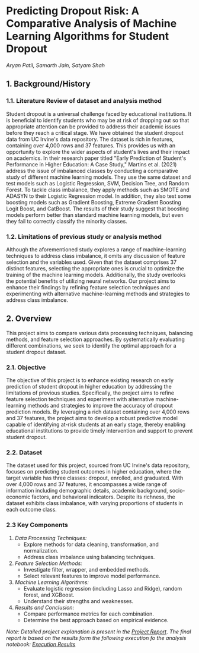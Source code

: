 # Predicting Dropout Risk: A Comparative Analysis of Machine Learning Algorithms for Student Dropout
_Aryan Patil, Samarth Jain, Satyam Shah_

## 1. Background/History
### 1.1. Literature Review of dataset and analysis method
Student dropout is a universal challenge faced by educational institutions. It is beneficial to 
identify students who may be at risk of dropping out so that appropriate attention can be 
provided to address their academic issues before they reach a critical stage. We have 
obtained the student dropout data from UC Irvine's data repository. The dataset is rich in 
features, containing over 4,000 rows and 37 features. This provides us with an opportunity to 
explore the wider aspects of student's lives and their impact on academics.
In their research paper titled "Early Prediction of Student's Performance in Higher Education: 
A Case Study," Martins et al. (2021) address the issue of imbalanced classes by conducting 
a comparative study of different machine learning models. They use the same dataset and 
test models such as Logistic Regression, SVM, Decision Tree, and Random Forest. To tackle 
class imbalance, they apply methods such as SMOTE and ADASYN to their Logistic 
Regression model. In addition, they also test some boosting models such as Gradient 
Boosting, Extreme Gradient Boosting Logit Boost, and CatBoost. The results of their study 
suggest that boosting models perform better than standard machine learning models, but 
even they fail to correctly classify the minority classes.

### 1.2. Limitations of previous study or analysis method
Although the aforementioned study explores a range of machine-learning techniques to 
address class imbalance, it omits any discussion of feature selection and the variables used. 
Given that the dataset comprises 37 distinct features, selecting the appropriate ones is 
crucial to optimize the training of the machine learning models. Additionally, the study 
overlooks the potential benefits of utilizing neural networks. Our project aims to enhance 
their findings by refining feature selection techniques and experimenting with alternative 
machine-learning methods and strategies to address class imbalance.

## 2. Overview
This project aims to compare various data processing techniques, balancing methods, and feature
selection approaches. By systematically evaluating different combinations, we seek to identify
the optimal approach for a student dropout dataset.

### 2.1. Objective
The objective of this project is to enhance existing research on early prediction of student 
dropout in higher education by addressing the limitations of previous studies. Specifically, 
the project aims to refine feature selection techniques and experiment with alternative 
machine-learning methods and strategies to improve the accuracy of dropout prediction 
models. By leveraging a rich dataset containing over 4,000 rows and 37 features, the project 
aims to develop a robust predictive model capable of identifying at-risk students at an early 
stage, thereby enabling educational institutions to provide timely intervention and support 
to prevent student dropout.

### 2.2. Dataset
The dataset used for this project, sourced from UC Irvine's data repository, focuses on 
predicting student outcomes in higher education, where the target variable has three 
classes: dropout, enrolled, and graduated. With over 4,000 rows and 37 features, it
encompasses a wide range of information including demographic details, academic 
background, socio-economic factors, and behavioral indicators. Despite its richness, the 
dataset exhibits class imbalance, with varying proportions of students in each outcome
class.

### 2.3 Key Components
1. _Data Processing Techniques:_
   - Explore methods for data cleaning, transformation, and normalization.
   - Address class imbalance using balancing techniques.
2. _Feature Selection Methods:_
   - Investigate filter, wrapper, and embedded methods.
   - Select relevant features to improve model performance.
3. _Machine Learning Algorithms:_
   - Evaluate logistic regression (including Lasso and Ridge), random forest, and XGBoost.
   - Understand their strengths and weaknesses.
4. _Results and Conclusion:_
   - Compare performance metrics for each combination.
   - Determine the best approach based on empirical evidence.

_Note: Detailed project explanation is present in the [Project Report](IS_517_Project%20Report.pdf)_.
_The final report is based on the results form the following execution fo the analysis notebook: [Execution Results](Final%20Notebook%20Execution.html)_